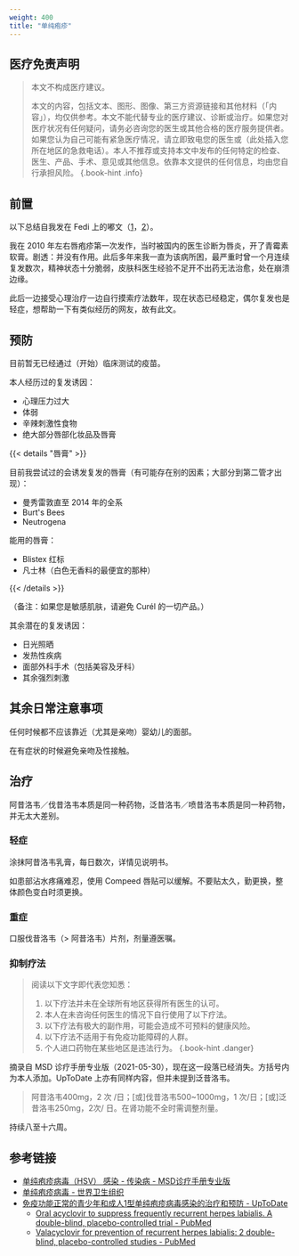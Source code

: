 ```yaml
---
weight: 400
title: "单纯疱疹"
---
```

## 医疗免责声明

> 本文不构成医疗建议。
> 
> 本文的内容，包括文本、图形、图像、第三方资源链接和其他材料（「内容」），均仅供参考。本文不能代替专业的医疗建议、诊断或治疗。如果您对医疗状况有任何疑问，请务必咨询您的医生或其他合格的医疗服务提供者。如果您认为自己可能有紧急医疗情况，请立即致电您的医生或（此处插入您所在地区的急救电话）。本人不推荐或支持本文中发布的任何特定的检查、医生、产品、手术、意见或其他信息。依靠本文提供的任何信息，均由您自行承担风险。
{.book-hint .info}

## 前置

以下总结自我发在 Fedi 上的嘟文（[1](https://mastodon.social/@loikein/108924970231714465)，[2](https://mastodon.social/@loikein/110651948272599413)）。

我在 2010 年左右唇疱疹第一次发作，当时被国内的医生诊断为唇炎，开了青霉素软膏。剧透：并没有作用。此后多年来我一直为该病所困，最严重时曾一个月连续复发数次，精神状态十分脆弱，皮肤科医生经验不足开不出药无法治愈，处在崩溃边缘。

此后一边接受心理治疗一边自行摸索疗法数年，现在状态已经稳定，偶尔复发也是轻症，想帮助一下有类似经历的网友，故有此文。


## 预防

目前暂无已经通过（开始）临床测试的疫苗。

本人经历过的复发诱因：

- 心理压力过大
- 体弱
- 辛辣刺激性食物
- 绝大部分唇部化妆品及唇膏

{{< details "唇膏" >}}

目前我尝试过的会诱发复发的唇膏（有可能存在别的因素；大部分到第二管才出现）：

- 曼秀雷敦直至 2014 年的全系
- Burt's Bees
- Neutrogena

能用的唇膏：

- Blistex 红标
- 凡士林（白色无香料的最便宜的那种）

{{< /details >}}

（备注：如果您是敏感肌肤，请避免 Curél 的一切产品。）

其余潜在的复发诱因：

- 日光照晒
- 发热性疾病
- 面部外科手术（包括美容及牙科）
- 其余强烈刺激


## 其余日常注意事项

任何时候都不应该靠近（尤其是亲吻）婴幼儿的面部。

在有症状的时候避免亲吻及性接触。

## 治疗

阿昔洛韦／伐昔洛韦本质是同一种药物，泛昔洛韦／喷昔洛韦本质是同一种药物，并无太大差别。


### 轻症

涂抹阿昔洛韦乳膏，每日数次，详情见说明书。

如患部沾水疼痛难忍，使用 Compeed 唇贴可以缓解。不要贴太久，勤更换，整体颜色变白时须更换。


### 重症

口服伐昔洛韦（\> 阿昔洛韦）片剂，剂量遵医嘱。


### 抑制疗法

> 阅读以下文字即代表您知悉：
> 
> 1. 以下疗法并未在全球所有地区获得所有医生的认可。
> 1. 本人在未咨询任何医生的情况下自行使用了以下疗法。
> 1. 以下疗法有极大的副作用，可能会造成不可预料的健康风险。
> 1. 以下疗法不适用于有免疫功能障碍的人群。
> 1. 个人进口药物在某些地区是违法行为。
{.book-hint .danger}


摘录自 MSD 诊疗手册专业版（2021-05-30），现在这一段落已经消失。方括号内为本人添加。UpToDate 上亦有同样内容，但并未提到泛昔洛韦。

> 阿昔洛韦400mg，2 次 /日；\[或\]伐昔洛韦500~1000mg，1 次/日；\[或\]泛昔洛韦250mg，2次/ 日。在肾功能不全时需调整剂量。

持续八至十六周。


## 参考链接

- [单纯疱疹病毒（HSV） 感染 - 传染病 - MSD诊疗手册专业版](https://www.msdmanuals.cn/professional/infectious-diseases/herpesviruses/herpes-simplex-virus-hsv-infections)
- [单纯疱疹病毒 - 世界卫生组织](https://www.who.int/zh/news-room/fact-sheets/detail/herpes-simplex-virus)
- [免疫功能正常的青少年和成人1型单纯疱疹病毒感染的治疗和预防 - UpToDate](https://sso.uptodate.com/contents/zh-Hans/treatment-and-prevention-of-herpes-simplex-virus-type-1-in-immunocompetent-adolescents-and-adults/print)
    + [Oral acyclovir to suppress frequently recurrent herpes labialis. A double-blind, placebo-controlled trial - PubMed](https://pubmed.ncbi.nlm.nih.gov/8380540/)
    + [Valacyclovir for prevention of recurrent herpes labialis: 2 double-blind, placebo-controlled studies - PubMed](https://pubmed.ncbi.nlm.nih.gov/12661753/)
